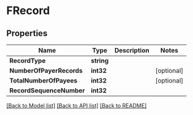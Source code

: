 # FRecord

## Properties

Name | Type | Description | Notes
------------ | ------------- | ------------- | -------------
**RecordType** | **string** |  | 
**NumberOfPayerRecords** | **int32** |  | [optional] 
**TotalNumberOfPayees** | **int32** |  | [optional] 
**RecordSequenceNumber** | **int32** |  | 

[[Back to Model list]](../README.md#documentation-for-models) [[Back to API list]](../README.md#documentation-for-api-endpoints) [[Back to README]](../README.md)



